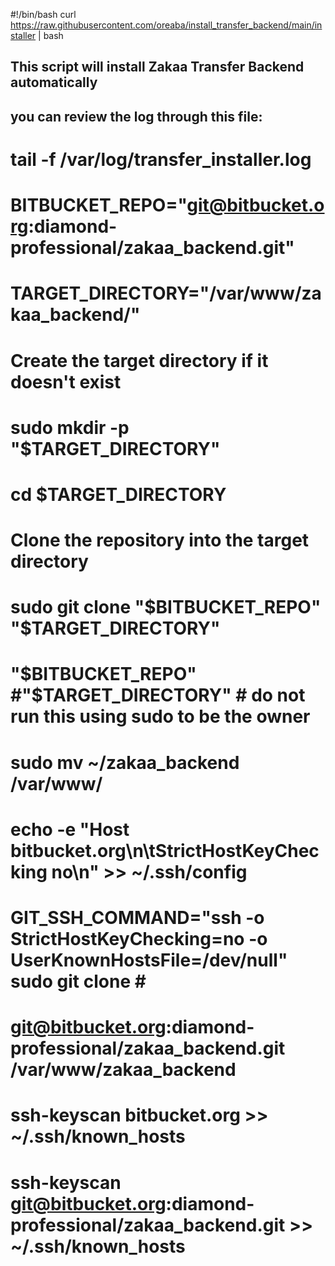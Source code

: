 #!/bin/bash
curl https://raw.githubusercontent.com/oreaba/install_transfer_backend/main/installer | bash

## This script will install Zakaa Transfer Backend automatically
## you can review the log through this file:
# tail -f /var/log/transfer_installer.log


#####

# BITBUCKET_REPO="git@bitbucket.org:diamond-professional/zakaa_backend.git"
# TARGET_DIRECTORY="/var/www/zakaa_backend/"

# Create the target directory if it doesn't exist
# sudo mkdir -p "$TARGET_DIRECTORY"
# cd $TARGET_DIRECTORY
# Clone the repository into the target directory
# sudo git clone "$BITBUCKET_REPO" "$TARGET_DIRECTORY"
# "$BITBUCKET_REPO" #"$TARGET_DIRECTORY" # do not run this using sudo to be the owner	
# sudo mv ~/zakaa_backend /var/www/
# echo -e "Host bitbucket.org\n\tStrictHostKeyChecking no\n" >> ~/.ssh/config
# GIT_SSH_COMMAND="ssh -o StrictHostKeyChecking=no -o UserKnownHostsFile=/dev/null" sudo git clone # # 
# git@bitbucket.org:diamond-professional/zakaa_backend.git /var/www/zakaa_backend
# ssh-keyscan bitbucket.org >> ~/.ssh/known_hosts
# ssh-keyscan git@bitbucket.org:diamond-professional/zakaa_backend.git >> ~/.ssh/known_hosts